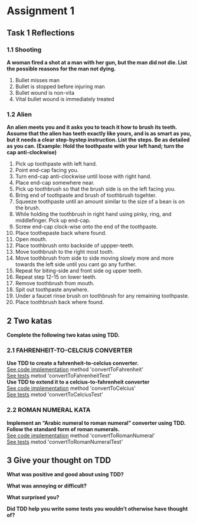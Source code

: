 # Assignment 1

## Task 1 Reflections
### 1.1 Shooting
**A woman fired a shot at a man with her gun, but the man did not die. List the possible reasons for the man not dying.**
1. Bullet misses man
2. Bullet is stopped before injuring man
3. Bullet wound is non-vita
4. Vital bullet wound is immediately treated

### 1.2 Alien
**An alien meets you and it asks you to teach it how to brush its teeth. Assume that the alien has teeth exactly like yours, and is as smart as you, but it needs a clear step-bystep instruction. List the steps. Be as detailed as you can. (Example: Hold the toothpaste with your left hand; turn the cap anti-clockwise)**
1. Pick up toothpaste with left hand.
2. Point end-cap facing you.
3. Turn end-cap anti-clockwise until loose with right hand.
4. Place end-cap somewhere near.
5. Pick up toothbrush so that the brush side is on the left facing you.
6. Bring end of toothpaste and brush of toothbrush togehter.
7. Squeeze toothpaste until an amount similar to the size of a bean is on the brush.
8. While holding the toothbrush in right hand using pinky, ring, and middlefinger. Pick up end-cap.
9. Screw end-cap clock-wise onto the end of the toothpaste.
10. Place toothepaste back where found.
11. Open mouth.
12. Place toothbrush onto backside of uppper-teeth.
13. Move toothbrush to the right most tooth.
14. Move toothbrush from side to side moving slowly more and more towards the left side until you cant go any further.
15. Repeat for biting-side and front side og upper teeth.
16. Repeat step 12-15 on lower teeth.
17. Remove toothbrush from mouth.
18. Spit out toothpaste anywhere.
19. Under a faucet rinse brush on toothbrush for any remaining toothpaste.
20. Place toothbrush back where found.


## 2 Two katas
**Complete the following two katas using TDD.**
### 2.1 FAHRENHEIT-TO-CELCIUS CONVERTER
**Use TDD to create a fahrenheit-to-celcius converter.**  
[See code implementation](https://github.com/RasmusDalgaard/TestSP1/blob/main/TestSP1/Converter.cs) method 'convertToFahrenheit'  
[See tests](https://github.com/RasmusDalgaard/TestSP1/blob/main/Tests/ConverterTest.cs) metod 'convertToFahrenheitTest'  
**Use TDD to extend it to a celcius-to-fahrenheit converter**  
[See code implementation](https://github.com/RasmusDalgaard/TestSP1/blob/main/TestSP1/Converter.cs) method 'convertToCelcius'  
[See tests](https://github.com/RasmusDalgaard/TestSP1/blob/main/Tests/ConverterTest.cs) metod 'convertToCelciusTest'  

### 2.2 ROMAN NUMERAL KATA
**Implement an “Arabic numeral to roman numeral” converter using TDD. Follow the standard form of roman numerals.**  
[See code implementation](https://github.com/RasmusDalgaard/TestSP1/blob/main/TestSP1/Converter.cs) method 'convertToRomanNumeral'  
[See tests](https://github.com/RasmusDalgaard/TestSP1/blob/main/Tests/ConverterTest.cs) metod 'convertToRomanNumeralTest'

## 3 Give your thought on TDD
**What was positive and good about using TDD?**

**What was annoying or difficult?**

**What surprised you?**

**Did TDD help you write some tests you wouldn’t otherwise have thought of?**
